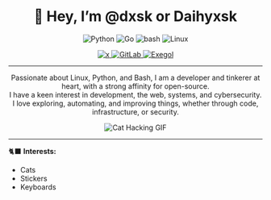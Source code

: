 <div align="center"><h1>👋 Hey, I’m @dxsk or Daihyxsk</h1></div>
<div align="center">
  <p>
    <img src="https://img.shields.io/badge/-Python-blue?style=flat-square&logo=python&logoColor=white" alt="Python">
    <img src="https://img.shields.io/badge/-Go-lightblue?style=flat-square&logo=go&logoColor=white" alt="Go">
    <img src="https://img.shields.io/badge/-bash-grey?style=flat-square&logo=zsh&logoColor=red" alt="bash">
    <img src="https://img.shields.io/badge/-Linux-yellow?style=flat-square&logo=linux&logoColor=white" alt="Linux">
  </p>
  <p>
    <a href="https://x.com/Daihyxsk" target='_blank'>
      <img src="https://img.shields.io/badge/--black?style=flat-square&logo=x&logoColor=white" alt="x">
    </a>
    <a href="https://gitlab.com/Dxsk" target='_blank'>
      <img src="https://img.shields.io/badge/--FCA121?style=flat-square&logo=gitlab&logoColor=white" alt="GitLab">
    </a>
    <a href="https://exegol.rtfd.io/" target='_blank'>
      <img src="https://img.shields.io/badge/-Exegol-black?style=flat-square" alt="Exegol">
    </a>
  </p>
</div>

<hr>

<div align='center'>
  <p>Passionate about Linux, Python, and Bash, I am a developer and tinkerer at heart, with a strong affinity for open-source. </br>
I have a keen interest in development, the web, systems, and cybersecurity. </br>
I love exploring, automating, and improving things, whether through code, infrastructure, or security.</p>
  <p><img src="https://media.tenor.com/Q9IsntP9MUwAAAAC/my-cat-was-hacking.gif" alt="Cat Hacking GIF"></p>
</div>

<hr>

🐈‍⬛ **Interests:**
- Cats
- Stickers
- Keyboards
